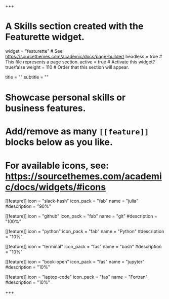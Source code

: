 +++
# A Skills section created with the Featurette widget.
widget = "featurette"  # See https://sourcethemes.com/academic/docs/page-builder/
headless = true  # This file represents a page section.
active = true  # Activate this widget? true/false
weight = 110  # Order that this section will appear.

title = ""
subtitle = ""

# Showcase personal skills or business features.
# 
# Add/remove as many `[[feature]]` blocks below as you like.
# 
# For available icons, see: https://sourcethemes.com/academic/docs/widgets/#icons

[[feature]]
  icon = "slack-hash"
  icon_pack = "fab"
  name = "julia"
  #description = "90%"
  
[[feature]]
  icon = "github"
  icon_pack = "fab"
  name = "git"
  #description = "100%"  
  
[[feature]]
  icon = "python"
  icon_pack = "fab"
  name = "Python"
  #description = "10%"

[[feature]]
  icon = "terminal"
  icon_pack = "fas"
  name = "bash"
  #description = "10%"

[[feature]]
  icon = "book-open"
  icon_pack = "fas"
  name = "jupyter"
  #description = "10%"

[[feature]]
  icon = "laptop-code"
  icon_pack = "fas"
  name = "Fortran"
  #description = "10%"

+++
